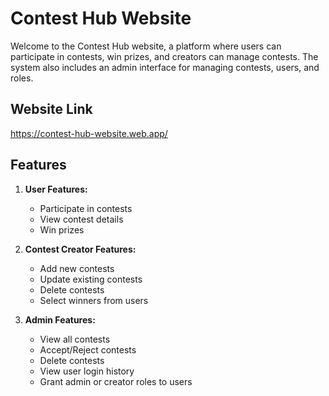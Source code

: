# Contest Hub Website

Welcome to the Contest Hub website, a platform where users can participate in contests, win prizes, and creators can manage contests. The system also includes an admin interface for managing contests, users, and roles.

## Website Link
https://contest-hub-website.web.app/


## Features
1. **User Features:**
    - Participate in contests
    - View contest details
    - Win prizes

2. **Contest Creator Features:**
    - Add new contests
    - Update existing contests
    - Delete contests
    - Select winners from users

3. **Admin Features:**
    - View all contests
    - Accept/Reject contests
    - Delete contests
    - View user login history
    - Grant admin or creator roles to users